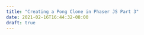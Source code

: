 ```yaml
---
title: "Creating a Pong Clone in Phaser JS Part 3"
date: 2021-02-16T16:44:32-08:00
draft: true
---
```


